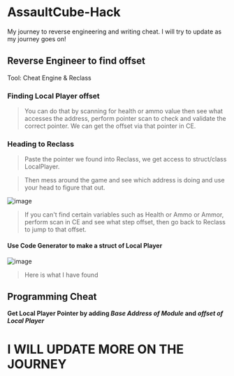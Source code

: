 # AssaultCube-Hack
My journey to reverse engineering and writing cheat. I will try to update as my journey goes on!

## Reverse Engineer to find offset
Tool: Cheat Engine & Reclass

### Finding Local Player offset

> You can do that by scanning for health or ammo value then see what accesses the address, perform pointer scan to check and validate the correct pointer.
We can get the offset via that pointer in CE.

### Heading to Reclass

> Paste the pointer we found into Reclass, we get access to struct/class LocalPlayer.

> Then mess around the game and see which address is doing and use your head to figure that out.

![image](https://github.com/nmkha16/AssaultCube-Hack/assets/91834063/bc2f2d62-a03a-4dcb-97c6-567b4f64fc24)

> If you can't find certain variables such as Health or Ammo or Ammor, perform scan in CE and see what step offset, then go back to Reclass to jump to that offset.

#### Use Code Generator to make a struct of Local Player

![image](https://github.com/nmkha16/AssaultCube-Hack/assets/91834063/4838e9ab-8676-4dda-8a5e-43536fca0c78)

> Here is what I have found

## Programming Cheat

**Get Local Player Pointer by adding _Base Address of Module_ and _offset of Local Player_**

# **I WILL UPDATE MORE ON THE JOURNEY**
